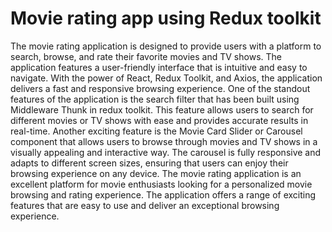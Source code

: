 # Movie rating app using Redux toolkit
The movie rating application is designed to provide users with a platform to search, browse, and rate their favorite movies and TV shows. The application features a user-friendly interface that is intuitive and easy to navigate. With the power of React, Redux Toolkit, and Axios, the application delivers a fast and responsive browsing experience.
One of the standout features of the application is the search filter that has been built using Middleware Thunk in redux toolkit. This feature allows users to search for different movies or TV shows with ease and provides accurate results in real-time.
Another exciting feature is the Movie Card Slider or Carousel component that allows users to browse through movies and TV shows in a visually appealing and interactive way. The carousel is fully responsive and adapts to different screen sizes, ensuring that users can enjoy their browsing experience on any device.
The movie rating application is an excellent platform for movie enthusiasts looking for a personalized movie browsing and rating experience. The application offers a range of exciting features that are easy to use and deliver an exceptional browsing experience.
 
